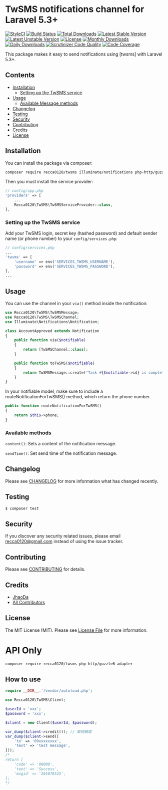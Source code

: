 # TwSMS notifications channel for Laravel 5.3+

[![StyleCI](https://styleci.io/repos/83760327/shield?style=flat)](https://styleci.io/repos/83760327)
[![Build Status](https://travis-ci.org/recca0120/twsms.svg)](https://travis-ci.org/recca0120/twsms)
[![Total Downloads](https://poser.pugx.org/recca0120/twsms/d/total.svg)](https://packagist.org/packages/recca0120/twsms)
[![Latest Stable Version](https://poser.pugx.org/recca0120/twsms/v/stable.svg)](https://packagist.org/packages/recca0120/twsms)
[![Latest Unstable Version](https://poser.pugx.org/recca0120/twsms/v/unstable.svg)](https://packagist.org/packages/recca0120/twsms)
[![License](https://poser.pugx.org/recca0120/twsms/license.svg)](https://packagist.org/packages/recca0120/twsms)
[![Monthly Downloads](https://poser.pugx.org/recca0120/twsms/d/monthly)](https://packagist.org/packages/recca0120/twsms)
[![Daily Downloads](https://poser.pugx.org/recca0120/twsms/d/daily)](https://packagist.org/packages/recca0120/twsms)
[![Scrutinizer Code Quality](https://scrutinizer-ci.com/g/recca0120/twsms/badges/quality-score.png?b=master)](https://scrutinizer-ci.com/g/recca0120/twsms/?branch=master)
[![Code Coverage](https://scrutinizer-ci.com/g/recca0120/twsms/badges/coverage.png?b=master)](https://scrutinizer-ci.com/g/recca0120/twsms/?branch=master)

This package makes it easy to send notifications using [twsms] with Laravel 5.3+.

## Contents

- [Installation](#installation)
    - [Setting up the TwSMS service](#setting-up-the-TwSMS-service)
- [Usage](#usage)
    - [Available Message methods](#available-message-methods)
- [Changelog](#changelog)
- [Testing](#testing)
- [Security](#security)
- [Contributing](#contributing)
- [Credits](#credits)
- [License](#license)


## Installation

You can install the package via composer:

```bash
composer require recca0120/twsms illuminate/notifications php-http/guzzle6-adapter
```

Then you must install the service provider:
```php
// config/app.php
'providers' => [
    ...
    Recca0120\TwSMS\TwSMSServiceProvider::class,
],
```

### Setting up the TwSMS service

Add your TwSMS login, secret key (hashed password) and default sender name (or phone number) to your `config/services.php`:

```php
// config/services.php
...
'twsms' => [
    'username' => env('SERVICES_TWSMS_USERNAME'),
    'password' => env('SERVICES_TWSMS_PASSWORD'),
],
...
```

## Usage

You can use the channel in your `via()` method inside the notification:

```php
use Recca0120\TwSMS\TwSMSMessage;
use Recca0120\TwSMS\TwSMSChannel;
use Illuminate\Notifications\Notification;

class AccountApproved extends Notification
{
    public function via($notifiable)
    {
        return [TwSMSChannel::class];
    }

    public function toTwSMS($notifiable)
    {
        return TwSMSMessage::create("Task #{$notifiable->id} is complete!");
    }
}
```

In your notifiable model, make sure to include a routeNotificationForTwSMS() method, which return the phone number.

```php
public function routeNotificationForTwSMS()
{
    return $this->phone;
}
```

### Available methods

`content()`: Sets a content of the notification message.

`sendTime()`: Set send time of the notification message.

## Changelog

Please see [CHANGELOG](CHANGELOG.md) for more information what has changed recently.

## Testing

``` bash
$ composer test
```

## Security

If you discover any security related issues, please email recca0120@gmail.com instead of using the issue tracker.

## Contributing

Please see [CONTRIBUTING](CONTRIBUTING.md) for details.

## Credits

- [JhaoDa](https://github.com/recca0120)
- [All Contributors](../../contributors)

## License

The MIT License (MIT). Please see [License File](LICENSE.md) for more information.


# API Only

```bash
composer require recca0120/twsms php-http/guzzle6-adapter
```

## How to use

```php
require __DIR__.'/vendor/autoload.php';

use Recca0120\TwSMS\Client;

$userId = 'xxx';
$password = 'xxx';

$client = new Client($userId, $password);

var_dump($client->credit()); // 取得額度
var_dump($client->send([
    'to' => '09xxxxxxxx',
    'text' => 'test message',
]));
/*
return [
    'code' => '00000',
    'text' => 'Success',
    'msgid' => '265078525',
];
*/
```
